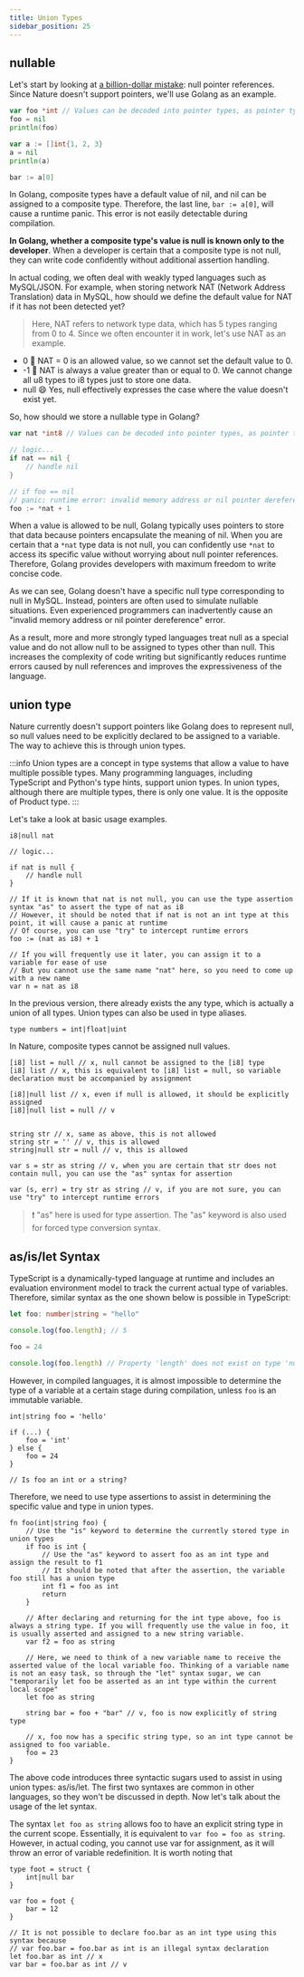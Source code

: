 ```yaml
---
title: Union Types
sidebar_position: 25
---
```


## nullable

Let's start by looking at [a billion-dollar mistake](https://hinchman-amanda.medium.com/null-pointer-references-the-billion-dollar-mistake-1e616534d485): null pointer references. Since Nature doesn't support pointers, we'll use Golang as an example.

```go
var foo *int // Values can be decoded into pointer types, as pointer types can express the meaning of nil
foo = nil
println(foo)

var a := []int{1, 2, 3}
a = nil
println(a)

bar := a[0]
```


In Golang, composite types have a default value of nil, and nil can be assigned to a composite type. Therefore, the last line, `bar := a[0]`, will cause a runtime panic. This error is not easily detectable during compilation.

**In Golang, whether a composite type's value is null is known only to the developer**. When a developer is certain that a composite type is not null, they can write code confidently without additional assertion handling.

In actual coding, we often deal with weakly typed languages such as MySQL/JSON. For example, when storing network NAT (Network Address Translation) data in MySQL, how should we define the default value for NAT if it has not been detected yet?

> Here, NAT refers to network type data, which has 5 types ranging from 0 to 4. Since we often encounter it in work, let's use NAT as an example.

- 0 🤔 NAT = 0 is an allowed value, so we cannot set the default value to 0.
- -1 🤔 NAT is always a value greater than or equal to 0. We cannot change all u8 types to i8 types just to store one data.
- null 😄 Yes, null effectively expresses the case where the value doesn't exist yet.

So, how should we store a nullable type in Golang?

```go
var nat *int8 // Values can be decoded into pointer types, as pointer types can express the meaning of nil

// logic...
if nat == nil {
    // handle nil
}

// if foo == nil
// panic: runtime error: invalid memory address or nil pointer dereference
foo := *nat + 1
```

When a value is allowed to be null, Golang typically uses pointers to store that data because pointers encapsulate the meaning of nil. When you are certain that a `*nat` type data is not null, you can confidently use `*nat` to access its specific value without worrying about null pointer references. Therefore, Golang provides developers with maximum freedom to write concise code.

As we can see, Golang doesn't have a specific null type corresponding to null in MySQL. Instead, pointers are often used to simulate nullable situations. Even experienced programmers can inadvertently cause an "invalid memory address or nil pointer dereference" error.

As a result, more and more strongly typed languages treat null as a special value and do not allow null to be assigned to types other than null. This increases the complexity of code writing but significantly reduces runtime errors caused by null references and improves the expressiveness of the language.

## union type

Nature currently doesn't support pointers like Golang does to represent null, so null values need to be explicitly declared to be assigned to a variable. The way to achieve this is through union types.

:::info
Union types are a concept in type systems that allow a value to have multiple possible types. Many programming languages, including TypeScript and Python's type hints, support union types. In union types, although there are multiple types, there is only one value. It is the opposite of Product type.
:::

Let's take a look at basic usage examples.

```nature
i8|null nat

// logic...

if nat is null {
    // handle null
}

// If it is known that nat is not null, you can use the type assertion syntax "as" to assert the type of nat as i8
// However, it should be noted that if nat is not an int type at this point, it will cause a panic at runtime
// Of course, you can use "try" to intercept runtime errors
foo := (nat as i8) + 1

// If you will frequently use it later, you can assign it to a variable for ease of use
// But you cannot use the same name "nat" here, so you need to come up with a new name
var n = nat as i8
```

In the previous version, there already exists the any type, which is actually a union of all types. Union types can also be used in type aliases.

```nature
type numbers = int|float|uint
```

In Nature, composite types cannot be assigned null values.

```nature
[i8] list = null // x, null cannot be assigned to the [i8] type
[i8] list // x, this is equivalent to [i8] list = null, so variable declaration must be accompanied by assignment

[i8]|null list // x, even if null is allowed, it should be explicitly assigned
[i8]|null list = null // v


string str // x, same as above, this is not allowed
string str = '' // v, this is allowed
string|null str = null // v, this is allowed

var s = str as string // v, when you are certain that str does not contain null, you can use the "as" syntax for assertion

var (s, err) = try str as string // v, if you are not sure, you can use "try" to intercept runtime errors
```

> ❗️ "as" here is used for type assertion. The "as" keyword is also used for forced type conversion syntax.

## as/is/let Syntax

TypeScript is a dynamically-typed language at runtime and includes an evaluation environment model to track the current actual type of variables. Therefore, similar syntax as the one shown below is possible in TypeScript:
```ts
let foo: number|string = "hello"

console.log(foo.length); // 5

foo = 24

console.log(foo.length) // Property 'length' does not exist on type 'number'.
```

However, in compiled languages, it is almost impossible to determine the type of a variable at a certain stage during compilation, unless `foo` is an immutable variable.

```nature
int|string foo = 'hello'

if (...) {
	foo = 'int'
} else {
	foo = 24
}

// Is foo an int or a string?
```

Therefore, we need to use type assertions to assist in determining the specific value and type in union types.

```nature
fn foo(int|string foo) {
    // Use the "is" keyword to determine the currently stored type in union types
    if foo is int {
        // Use the "as" keyword to assert foo as an int type and assign the result to f1
        // It should be noted that after the assertion, the variable foo still has a union type
        int f1 = foo as int
        return
    }

    // After declaring and returning for the int type above, foo is always a string type. If you will frequently use the value in foo, it is usually asserted and assigned to a new string variable.
    var f2 = foo as string

    // Here, we need to think of a new variable name to receive the asserted value of the local variable foo. Thinking of a variable name is not an easy task, so through the "let" syntax sugar, we can "temporarily let foo be asserted as an int type within the current local scope"
    let foo as string

    string bar = foo + "bar" // v, foo is now explicitly of string type

    // x, foo now has a specific string type, so an int type cannot be assigned to foo variable.
    foo = 23
}
```

The above code introduces three syntactic sugars used to assist in using union types: as/is/let. The first two syntaxes are common in other languages, so they won't be discussed in depth. Now let's talk about the usage of the let syntax.

The syntax `let foo as string` allows foo to have an explicit string type in the current scope. Essentially, it is equivalent to `var foo = foo as string`. However, in actual coding, you cannot use var for assignment, as it will throw an error of variable redefinition. It is worth noting that

```nature
type foot = struct {
    int|null bar
}

var foo = foot {
    bar = 12
}

// It is not possible to declare foo.bar as an int type using this syntax because
// var foo.bar = foo.bar as int is an illegal syntax declaration
let foo.bar as int // x
var bar = foo.bar as int // v
```
